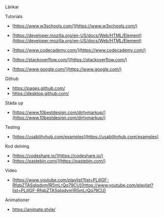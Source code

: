 ###
 Länkar
 
 
Tutorials  
 
 
- [https://www.w3schools.com/](https://www.w3schools.com/)
- [https://developer.mozilla.org/en-US/docs/Web/HTML/Element](https://developer.mozilla.org/en-US/docs/Web/HTML/Element)
- [https://www.codecademy.com/](https://www.codecademy.com/)
- [https://stackoverflow.com/](https://stackoverflow.com/)

- [https://www.google.com/](https://www.google.com/)


 
Github
- https://pages.github.com/
- https://desktop.github.com/ 


Städa up
- [https://www.10bestdesign.com/dirtymarkup/](https://www.10bestdesign.com/dirtymarkup/)

Testing
- [https://usabilityhub.com/examples](https://usabilityhub.com/examples)

Kod delning

- [https://codeshare.io/](https://codeshare.io/)
- [https://pastebin.com/](https://pastebin.com/)

Video
- [https://www.youtube.com/playlist?list=PLillGF-RfqbZTASqIqdvm1R5mLrQq79CU](https://www.youtube.com/playlist?list=PLillGF-RfqbZTASqIqdvm1R5mLrQq79CU)


Animationer 
- https://animate.style/ 